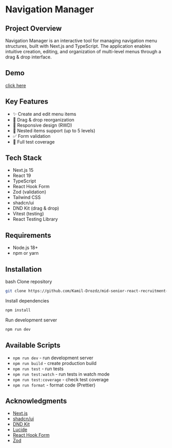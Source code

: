 # Navigation Manager

## Project Overview

Navigation Manager is an interactive tool for managing navigation menu structures, built with Next.js and TypeScript. The application enables intuitive creation, editing, and organization of multi-level menus through a drag & drop interface.

## Demo

[click here](https://mid-senior-react-recruitment-task.vercel.app/)

## Key Features

- ✨ Create and edit menu items
- 🔄 Drag & drop reorganization
- 📱 Responsive design (RWD)
- 🌳 Nested items support (up to 5 levels)
- ✅ Form validation
- 🧪 Full test coverage

## Tech Stack

- Next.js 15
- React 19
- TypeScript
- React Hook Form
- Zod (validation)
- Tailwind CSS
- shadcn/ui
- DND Kit (drag & drop)
- Vitest (testing)
- React Testing Library

## Requirements

- Node.js 18+
- npm or yarn

## Installation

bash
Clone repository

```bash
git clone https://github.com/Kamil-Drozdz/mid-senior-react-recruitment-task.git
```

Install dependencies

```bash
npm install
```

Run development server

```bash
npm run dev
```

## Available Scripts

- `npm run dev` - run development server
- `npm run build` - create production build
- `npm run test` - run tests
- `npm run test:watch` - run tests in watch mode
- `npm run test:coverage` - check test coverage
- `npm run format` - format code (Prettier)

## Acknowledgments

- [Next.js](https://nextjs.org/)
- [shadcn/ui](https://ui.shadcn.com/)
- [DND Kit](https://dndkit.com/)
- [Lucide](https://lucide.dev/)
- [React Hook Form](https://react-hook-form.com/)
- [Zod](https://zod.dev/)
